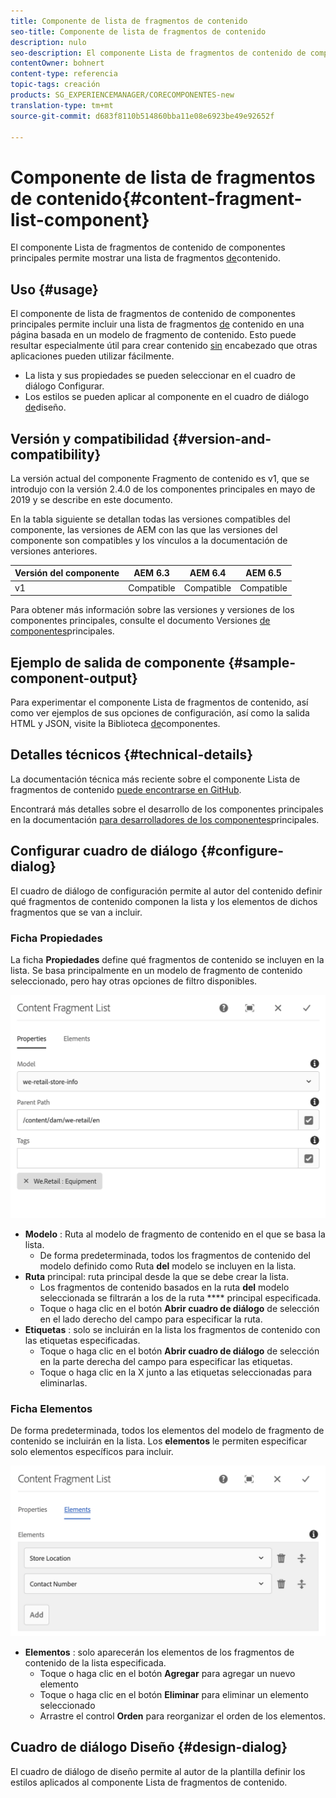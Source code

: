 ```yaml
---
title: Componente de lista de fragmentos de contenido
seo-title: Componente de lista de fragmentos de contenido
description: nulo
seo-description: El componente Lista de fragmentos de contenido de componentes principales permite mostrar una lista de fragmentos de contenido.
contentOwner: bohnert
content-type: referencia
topic-tags: creación
products: SG_EXPERIENCEMANAGER/CORECOMPONENTES-new
translation-type: tm+mt
source-git-commit: d683f8110b514860bba11e08e6923be49e92652f

---
```



# Componente de lista de fragmentos de contenido{#content-fragment-list-component}

El componente Lista de fragmentos de contenido de componentes principales permite mostrar una lista de fragmentos [de](https://helpx.adobe.com/experience-manager/6-5/assets/using/content-fragments.html)contenido.

## Uso {#usage}

El componente de lista de fragmentos de contenido de componentes principales permite incluir una lista de fragmentos [de](https://helpx.adobe.com/experience-manager/6-5/assets/using/content-fragments.html) contenido en una página basada en un modelo de fragmento de contenido. Esto puede resultar especialmente útil para crear contenido [sin](https://helpx.adobe.com/experience-manager/6-5/sites/developing/user-guide.html?topic=/experience-manager/6-5/sites/developing/morehelp/headless.ug.js) encabezado que otras aplicaciones pueden utilizar fácilmente.

* La lista y sus propiedades se pueden seleccionar en el cuadro de diálogo [](#configure-dialog)Configurar.
* Los estilos se pueden aplicar al componente en el cuadro de diálogo [de](#design-dialog)diseño.

## Versión y compatibilidad {#version-and-compatibility}

La versión actual del componente Fragmento de contenido es v1, que se introdujo con la versión 2.4.0 de los componentes principales en mayo de 2019 y se describe en este documento.

En la tabla siguiente se detallan todas las versiones compatibles del componente, las versiones de AEM con las que las versiones del componente son compatibles y los vínculos a la documentación de versiones anteriores.

| Versión del componente | AEM 6.3 | AEM 6.4 | AEM 6.5 |
|--- |--- |--- |---|
| v1 | Compatible | Compatible | Compatible |

Para obtener más información sobre las versiones y versiones de los componentes principales, consulte el documento Versiones [de componentes](versions.md)principales.

## Ejemplo de salida de componente {#sample-component-output}

Para experimentar el componente Lista de fragmentos de contenido, así como ver ejemplos de sus opciones de configuración, así como la salida HTML y JSON, visite la Biblioteca [de](http://opensource.adobe.com/aem-core-wcm-components/library/content-fragment-list.html)componentes.

## Detalles técnicos {#technical-details}

La documentación técnica más reciente sobre el componente Lista de fragmentos de contenido [puede encontrarse en GitHub](https://github.com/adobe/aem-core-wcm-components/blob/master/content/src/content/jcr_root/apps/core/wcm/components/contentfragmentlist/v1/contentfragmentlist).

Encontrará más detalles sobre el desarrollo de los componentes principales en la documentación [para desarrolladores de los componentes](developing.md)principales.

## Configurar cuadro de diálogo {#configure-dialog}

El cuadro de diálogo de configuración permite al autor del contenido definir qué fragmentos de contenido componen la lista y los elementos de dichos fragmentos que se van a incluir.

### Ficha Propiedades

La ficha **Propiedades** define qué fragmentos de contenido se incluyen en la lista. Se basa principalmente en un modelo de fragmento de contenido seleccionado, pero hay otras opciones de filtro disponibles.

![](assets/screen-shot-2019-05-08-10.47.19.png)

* **Modelo** : Ruta al modelo de fragmento de contenido en el que se basa la lista.
   * De forma predeterminada, todos los fragmentos de contenido del modelo definido como Ruta **del** modelo se incluyen en la lista.
* **Ruta** principal: ruta principal desde la que se debe crear la lista.
   * Los fragmentos de contenido basados en la ruta **del** modelo seleccionada se filtrarán a los de la ruta **** principal especificada.
   * Toque o haga clic en el botón **Abrir cuadro de diálogo** de selección en el lado derecho del campo para especificar la ruta.
* **Etiquetas** : solo se incluirán en la lista los fragmentos de contenido con las etiquetas especificadas.
   * Toque o haga clic en el botón **Abrir cuadro de diálogo** de selección en la parte derecha del campo para especificar las etiquetas.
   * Toque o haga clic en la X junto a las etiquetas seleccionadas para eliminarlas.


### Ficha Elementos

De forma predeterminada, todos los elementos del modelo de fragmento de contenido se incluirán en la lista. Los **elementos** le permiten especificar solo elementos específicos para incluir.

![](assets/screen-shot-2019-05-08-10.47.34.png)

* **Elementos** : solo aparecerán los elementos de los fragmentos de contenido de la lista especificada.
   * Toque o haga clic en el botón **Agregar** para agregar un nuevo elemento
   * Toque o haga clic en el botón **Eliminar** para eliminar un elemento seleccionado
   * Arrastre el control **Orden** para reorganizar el orden de los elementos.

## Cuadro de diálogo Diseño {#design-dialog}

El cuadro de diálogo de diseño permite al autor de la plantilla definir los estilos aplicados al componente Lista de fragmentos de contenido.